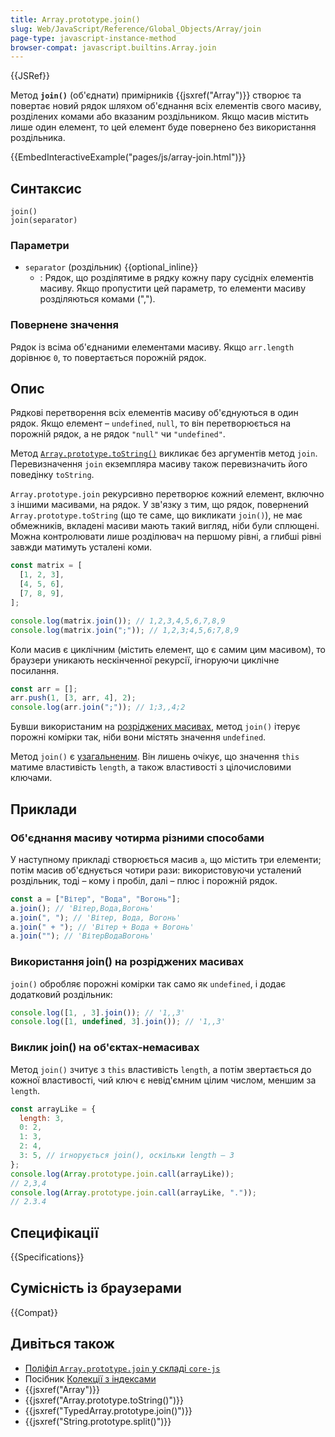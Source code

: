 ```yaml
---
title: Array.prototype.join()
slug: Web/JavaScript/Reference/Global_Objects/Array/join
page-type: javascript-instance-method
browser-compat: javascript.builtins.Array.join
---
```


{{JSRef}}

Метод **`join()`** (об'єднати) примірників {{jsxref("Array")}} створює та повертає новий рядок шляхом об'єднання всіх елементів свого масиву, розділених комами або вказаним роздільником. Якщо масив містить лише один елемент, то цей елемент буде повернено без використання роздільника.

{{EmbedInteractiveExample("pages/js/array-join.html")}}

## Синтаксис

```js-nolint
join()
join(separator)
```

### Параметри

- `separator` (роздільник) {{optional_inline}}
  - : Рядок, що розділятиме в рядку кожну пару сусідніх елементів масиву. Якщо пропустити цей параметр, то елементи масиву розділяються комами (",").

### Повернене значення

Рядок із всіма об'єднаними елементами масиву. Якщо `arr.length` дорівнює `0`, то повертається порожній рядок.

## Опис

Рядкові перетворення всіх елементів масиву об'єднуються в один рядок. Якщо елемент – `undefined`, `null`, то він перетворюється на порожній рядок, а не рядок `"null"` чи `"undefined"`.

Метод [`Array.prototype.toString()`](/uk/docs/Web/JavaScript/Reference/Global_Objects/Array/toString) викликає без аргументів метод `join`. Перевизначення `join` екземпляра масиву також перевизначить його поведінку `toString`.

`Array.prototype.join` рекурсивно перетворює кожний елемент, включно з іншими масивами, на рядок. У зв'язку з тим, що рядок, повернений `Array.prototype.toString` (що те саме, що викликати `join()`), не має обмежників, вкладені масиви мають такий вигляд, ніби були сплющені. Можна контролювати лише розділювач на першому рівні, а глибші рівні завжди матимуть усталені коми.

```js
const matrix = [
  [1, 2, 3],
  [4, 5, 6],
  [7, 8, 9],
];

console.log(matrix.join()); // 1,2,3,4,5,6,7,8,9
console.log(matrix.join(";")); // 1,2,3;4,5,6;7,8,9
```

Коли масив є циклічним (містить елемент, що є самим цим масивом), то браузери уникають нескінченної рекурсії, ігноруючи циклічне посилання.

```js
const arr = [];
arr.push(1, [3, arr, 4], 2);
console.log(arr.join(";")); // 1;3,,4;2
```

Бувши використаним на [розріджених масивах](/uk/docs/Web/JavaScript/Guide/Indexed_collections#rozridzheni-masyvy), метод `join()` ітерує порожні комірки так, ніби вони містять значення `undefined`.

Метод `join()` є [узагальненим](/uk/docs/Web/JavaScript/Reference/Global_Objects/Array#uzahalneni-metody-masyvu). Він лишень очікує, що значення `this` матиме властивість `length`, а також властивості з цілочисловими ключами.

## Приклади

### Об'єднання масиву чотирма різними способами

У наступному прикладі створюється масив `a`, що містить три елементи; потім масив об'єднується чотири рази: використовуючи усталений роздільник, тоді – кому і пробіл, далі – плюс і порожній рядок.

```js
const a = ["Вітер", "Вода", "Вогонь"];
a.join(); // 'Вітер,Вода,Вогонь'
a.join(", "); // 'Вітер, Вода, Вогонь'
a.join(" + "); // 'Вітер + Вода + Вогонь'
a.join(""); // 'ВітерВодаВогонь'
```

### Використання join() на розріджених масивах

`join()` обробляє порожні комірки так само як `undefined`, і додає додатковий роздільник:

```js
console.log([1, , 3].join()); // '1,,3'
console.log([1, undefined, 3].join()); // '1,,3'
```

### Виклик join() на об'єктах-немасивах

Метод `join()` зчитує з `this` властивість `length`, а потім звертається до кожної властивості, чий ключ є невід'ємним цілим числом, меншим за `length`.

```js
const arrayLike = {
  length: 3,
  0: 2,
  1: 3,
  2: 4,
  3: 5, // ігнорується join(), оскільки length – 3
};
console.log(Array.prototype.join.call(arrayLike));
// 2,3,4
console.log(Array.prototype.join.call(arrayLike, "."));
// 2.3.4
```

## Специфікації

{{Specifications}}

## Сумісність із браузерами

{{Compat}}

## Дивіться також

- [Поліфіл `Array.prototype.join` у складі `core-js`](https://github.com/zloirock/core-js#ecmascript-array)
- Посібник [Колекції з індексами](/uk/docs/Web/JavaScript/Guide/Indexed_collections)
- {{jsxref("Array")}}
- {{jsxref("Array.prototype.toString()")}}
- {{jsxref("TypedArray.prototype.join()")}}
- {{jsxref("String.prototype.split()")}}

